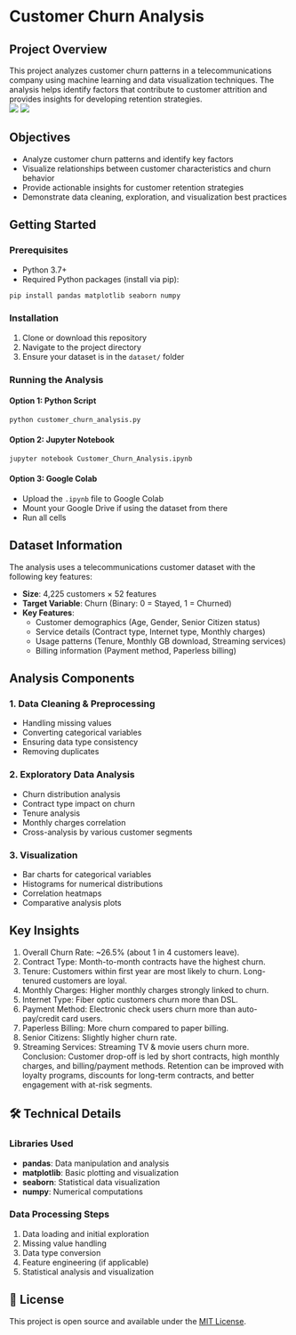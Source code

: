 # Customer Churn Analysis

## Project Overview

This project analyzes customer churn patterns in a telecommunications company using machine learning and data visualization techniques. The analysis helps identify factors that contribute to customer attrition and provides insights for developing retention strategies. <br/>
<img src="/churn_sum_1.png?raw=true" />
<img src="/churn_sum_2.png?raw=true" />
## Objectives

- Analyze customer churn patterns and identify key factors
- Visualize relationships between customer characteristics and churn behavior
- Provide actionable insights for customer retention strategies
- Demonstrate data cleaning, exploration, and visualization best practices

## Getting Started

### Prerequisites

- Python 3.7+
- Required Python packages (install via pip):

```bash
pip install pandas matplotlib seaborn numpy
```

### Installation

1. Clone or download this repository
2. Navigate to the project directory
3. Ensure your dataset is in the `dataset/` folder

### Running the Analysis

#### Option 1: Python Script

```bash
python customer_churn_analysis.py
```

#### Option 2: Jupyter Notebook

```bash
jupyter notebook Customer_Churn_Analysis.ipynb
```

#### Option 3: Google Colab

- Upload the `.ipynb` file to Google Colab
- Mount your Google Drive if using the dataset from there
- Run all cells

##  Dataset Information

The analysis uses a telecommunications customer dataset with the following key features:

- **Size**: 4,225 customers × 52 features
- **Target Variable**: Churn (Binary: 0 = Stayed, 1 = Churned)
- **Key Features**:
  - Customer demographics (Age, Gender, Senior Citizen status)
  - Service details (Contract type, Internet type, Monthly charges)
  - Usage patterns (Tenure, Monthly GB download, Streaming services)
  - Billing information (Payment method, Paperless billing)

##  Analysis Components

### 1. Data Cleaning & Preprocessing

- Handling missing values
- Converting categorical variables
- Ensuring data type consistency
- Removing duplicates

### 2. Exploratory Data Analysis

- Churn distribution analysis
- Contract type impact on churn
- Tenure analysis
- Monthly charges correlation
- Cross-analysis by various customer segments

### 3. Visualization

- Bar charts for categorical variables
- Histograms for numerical distributions
- Correlation heatmaps
- Comparative analysis plots

## Key Insights

1. Overall Churn Rate: ~26.5% (about 1 in 4 customers leave).
2. Contract Type: Month-to-month contracts have the highest churn.
3. Tenure: Customers within first year are most likely to churn. Long-tenured customers are loyal.
4. Monthly Charges: Higher monthly charges strongly linked to churn.
5. Internet Type: Fiber optic customers churn more than DSL.
6. Payment Method: Electronic check users churn more than auto-pay/credit card users.
7. Paperless Billing: More churn compared to paper billing.
8. Senior Citizens: Slightly higher churn rate.
9. Streaming Services: Streaming TV & movie users churn more.
   Conclusion: Customer drop-off is led by short contracts, high monthly charges, and billing/payment methods. Retention can be improved
   with loyalty programs, discounts for long-term contracts, and better engagement with at-risk segments.

## 🛠 Technical Details

### Libraries Used

- **pandas**: Data manipulation and analysis
- **matplotlib**: Basic plotting and visualization
- **seaborn**: Statistical data visualization
- **numpy**: Numerical computations

### Data Processing Steps

1. Data loading and initial exploration
2. Missing value handling
3. Data type conversion
4. Feature engineering (if applicable)
5. Statistical analysis and visualization

## 📄 License

This project is open source and available under the [MIT License](LICENSE).



